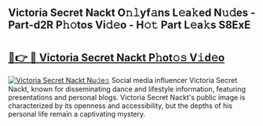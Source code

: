 ## Victoria Secret Nackt O𝚗𝚕yf𝚊ns L𝚎a𝚔ed N𝚞𝚍es - Part-d2R P𝚑𝚘tos Vi𝚍𝚎o - H𝚘𝚝 Part L𝚎a𝚔s S8ExE

# <h2><a href="http://kf8g07.oniu.top/?m=Victoria+Secret+Nackt">🔗👉 🔴 Victoria Secret Nackt P𝚑ot𝚘𝚜 V𝚒d𝚎o</a></h2>

[![Victoria Secret Nackt Nu𝚍e𝚜](https://i.imgur.com/0qMVB7G.gif)](http://kf8g07.oniu.top/?m=Victoria+Secret+Nackt)
Social media influencer Victoria Secret Nackt, known for disseminating dance and lifestyle information, featuring presentations and personal blogs. Victoria Secret Nackt's public image is characterized by its openness and accessibility, but the depths of his personal life remain a captivating mystery.  
